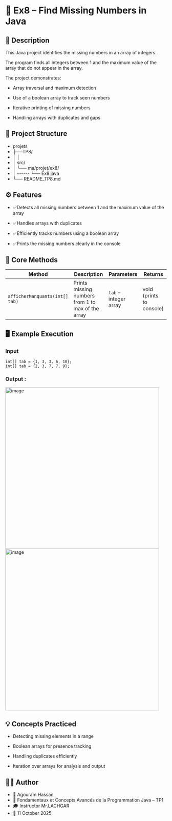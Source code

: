 
# 🧮 **Ex8 – Find Missing Numbers in Java**

## 📘 Description

This Java project identifies the missing numbers in an array of integers.

The program finds all integers between 1 and the maximum value of the array that do not appear in the array.

The project demonstrates:

- Array traversal and maximum detection

- Use of a boolean array to track seen numbers

- Iterative printing of missing numbers

- Handling arrays with duplicates and gaps
## 📂 Project Structure
- projets
- ├──TP8/
- │   │
- │  src/
- │   └── ma/projet/ex8/
- │ ------     └── Ex8.java
- └── README_TP8.md

## ⚙️ Features

- ✅Detects all missing numbers between 1 and the maximum value of the array

- ✅Handles arrays with duplicates

- ✅Efficiently tracks numbers using a boolean array

- ✅Prints the missing numbers clearly in the console
## 🧠 Core Methods
| Method                         | Description                                       | Parameters            | Returns                  |
| ------------------------------ | ------------------------------------------------- | --------------------- | ------------------------ |
| `afficherManquants(int[] tab)` | Prints missing numbers from 1 to max of the array | `tab` – integer array | void (prints to console) |

## 🖥️ Example Execution

### Input 
``` 
int[] tab = {1, 3, 3, 6, 10};
int[] tab = {2, 3, 7, 7, 9};

```
### Output :

<img width="480" height="504" alt="image" src="https://github.com/user-attachments/assets/f3cc7173-0de6-4e08-8702-d1a69ef744f5" />
<img width="480" height="504" alt="image" src="https://github.com/user-attachments/assets/be6f7aad-2daa-4c21-b5d5-aed7fb8068d8" />

## 💡 Concepts Practiced

- Detecting missing elements in a range

- Boolean arrays for presence tracking

- Handling duplicates efficiently

- Iteration over arrays for analysis and output
## 🧑‍💻 Author

- 👤 Agouram Hassan
- 🏫 Fondamentaux et Concepts Avancés de la Programmation Java – TP1
- 🎓 Instructor	Mr.LACHGAR
- 📅 11	October 2025

